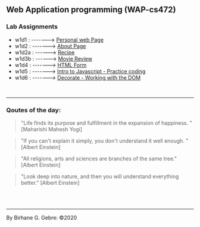 ## Web Application programming (WAP-cs472)
### Lab Assignments

- w1d1 : -------> [Personal web Page](https://birhanegg.github.io/cs472/lab1/)
- w1d2 :  -------> [About Page](https://birhanegg.github.io/cs472/lab2/about.html)
- w1d2a : ------> [Recipe](https://birhanegg.github.io/cs472/w1d2recipe/index.html) 
- w1d3b :   ------> [Movie Review](https://birhanegg.github.io/cs472/w1d3b/tmnt.html)
- w1d4 :   -------> [HTML Form](https://birhanegg.github.io/cs472/w1d4/index.html)
- w1d5 :   -------> [Intro to Javascript - Practice coding](https://birhanegg.github.io/cs472/w1d5/index.html)
- w1d6 :   -------> [Decorate - Working with the DOM](https://birhanegg.github.io/cs472/w1d6/index.html)

<br><hr> 
###  Qoutes of the day: 

> "Life finds its purpose and fulfillment in the expansion of happiness.  " [Maharishi Mahesh Yogi]

> "If you can't explain it simply, you don't understand it well enough. " [Albert Einstein]

> "All religions, arts and sciences are branches of the same tree." [Albert Einstein]

> "Look deep into nature, and then you will understand everything better." [Albert Einstein]



<br><br><hr>
By Birhane G. Gebre: &copy;2020